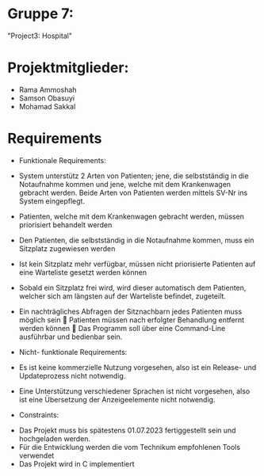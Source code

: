 # Gruppe 7:
"Project3: Hospital"

# Projektmitglieder:

* Rama Ammoshah
* Samson Obasuyi
* Mohamad Sakkal

# Requirements

* Funktionale Requirements:

 - System unterstütz 2 Arten von Patienten; jene, die selbstständig in die Notaufnahme kommen und jene, welche mit dem Krankenwagen gebracht werden. Beide Arten von Patienten werden mittels SV-Nr ins System eingepflegt.

- Patienten, welche mit dem Krankenwagen gebracht werden, müssen priorisiert behandelt werden

- Den Patienten, die selbstständig in die Notaufnahme kommen, muss ein Sitzplatz zugewiesen werden

- Ist kein Sitzplatz mehr verfügbar, müssen nicht priorisierte Patienten auf eine Warteliste gesetzt werden können

- Sobald ein Sitzplatz frei wird, wird dieser automatisch dem Patienten, welcher sich am längsten auf der Warteliste befindet, zugeteilt.

- Ein nachträgliches Abfragen der Sitznachbarn jedes Patienten muss möglich sein  Patienten müssen nach erfolgter Behandlung entfernt werden können  Das Programm soll über eine Command-Line ausführbar und bedienbar sein.

* Nicht- funktionale Requirements:

- Es ist keine kommerzielle Nutzung vorgesehen, also ist ein Release- und Updateprozess nicht notwendig.

- Eine Unterstützung verschiedener Sprachen ist nicht vorgesehen, also ist eine Übersetzung der Anzeigeelemente nicht notwendig.

* Constraints:

 - Das Projekt muss bis spätestens 01.07.2023 fertiggestellt sein und hochgeladen werden.
 - Für die Entwicklung werden die vom Technikum empfohlenen Tools verwendet 
 - Das Projekt wird in C implementiert